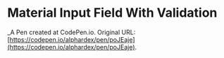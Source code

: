 # Material Input Field With Validation
 _A Pen created at CodePen.io. Original URL: [https://codepen.io/alphardex/pen/poJEaje](https://codepen.io/alphardex/pen/poJEaje).

 